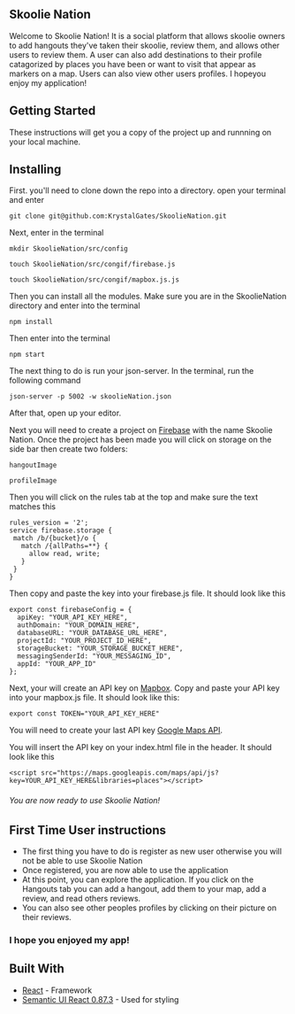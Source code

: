 ## Skoolie Nation

Welcome to Skoolie Nation! It is a social platform that allows skoolie owners to add hangouts they've taken their skoolie, review them, and allows other users to review them. A user can also add destinations to their profile catagorized by places you have been or want to visit that appear as markers on a map. Users can also view other users profiles. I hopeyou enjoy my application!

## Getting Started

These instructions will get you a copy of the project up and runnning on your local machine.

## Installing

First. you'll need to clone down the repo into a directory. open your terminal and enter

```
git clone git@github.com:KrystalGates/SkoolieNation.git
```
Next, enter in the terminal

```
mkdir SkoolieNation/src/config

touch SkoolieNation/src/congif/firebase.js

touch SkoolieNation/src/congif/mapbox.js.js
```
Then you can install all the modules. Make sure you are in the SkoolieNation directory and enter into the terminal

```
npm install
```

Then enter into the terminal

```
npm start
```
The next thing to do is run your json-server. In the terminal, run the following command
```
json-server -p 5002 -w skoolieNation.json
```

After that, open up your editor.

Next you will need to create a project on [Firebase](https://console.firebase.google.com/) with the name Skoolie Nation. Once the project has been made you will click on storage on the side bar then create two folders:
 ```
 hangoutImage

 profileImage
 ```

 Then you will click on the rules tab at the top and make sure the text matches this

 ```
 rules_version = '2';
service firebase.storage {
  match /b/{bucket}/o {
    match /{allPaths=**} {
      allow read, write;
    }
  }
}
```

Then copy and paste the key into your firebase.js file.
It should look like this

```
export const firebaseConfig = {
  apiKey: "YOUR_API_KEY_HERE",
  authDomain: "YOUR_DOMAIN_HERE",
  databaseURL: "YOUR_DATABASE_URL_HERE",
  projectId: "YOUR_PROJECT_ID_HERE",
  storageBucket: "YOUR_STORAGE_BUCKET_HERE",
  messagingSenderId: "YOUR_MESSAGING_ID",
  appId: "YOUR_APP_ID"
};
```

Next, your will create an API key on [Mapbox](mapbox.com). Copy and paste your API key into your mapbox.js file.
It should look like this:

```
export const TOKEN="YOUR_API_KEY_HERE"
```

You will need to create your last API key [Google Maps API](https://developers.google.com/maps/documentation/).

You will insert the API key on your index.html file in the header. It should look like this

```
<script src="https://maps.googleapis.com/maps/api/js?key=YOUR_API_KEY_HERE&libraries=places"></script>
```

###### You are now ready to use Skoolie Nation!

## First Time User instructions
* The first thing you have to do is register as new user otherwise you will not be able to use Skoolie Nation
* Once registered, you are now able to use the application
* At this point, you can explore the application. If you click on the Hangouts tab you can add a hangout, add them to your map, add a review, and read others reviews.
* You can also see other peoples profiles by clicking on their picture on their reviews.

### I hope you enjoyed my app!

## Built With
* [React](https://reactjs.org/) - Framework
* [Semantic UI React 0.87.3](https://react.semantic-ui.com/collections/grid/) - Used for styling







